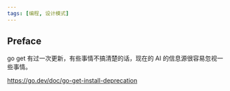```yaml
---
tags: [编程, 设计模式]
---
```




## Preface

go get 有过一次更新，有些事情不搞清楚的话，现在的 AI 的信息源很容易忽视一些事情。



https://go.dev/doc/go-get-install-deprecation
